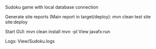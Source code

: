 Sudoku game with local database connection

Generate site reports (Main report in target/deploy):
mvn clean test site site:deploy

Start GUI:
mvn clean install
mvn -pl View javafx:run

Logs:
View/Sudoku.logs
